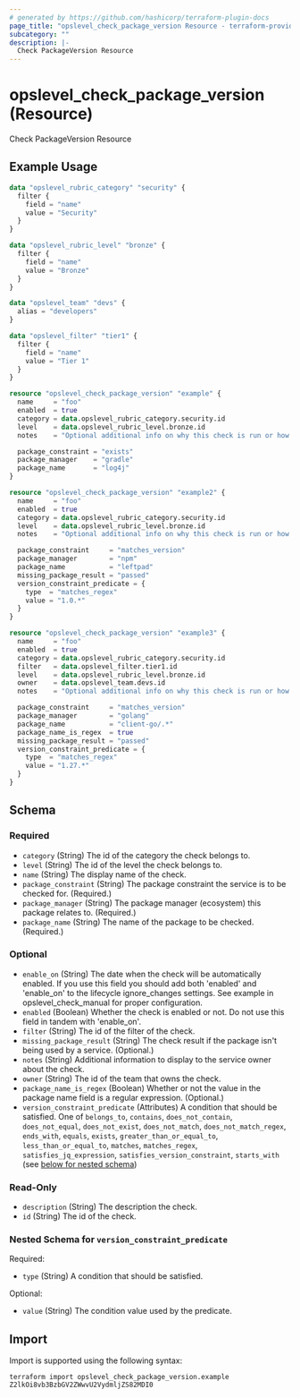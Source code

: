 ```yaml
---
# generated by https://github.com/hashicorp/terraform-plugin-docs
page_title: "opslevel_check_package_version Resource - terraform-provider-opslevel"
subcategory: ""
description: |-
  Check PackageVersion Resource
---
```


# opslevel_check_package_version (Resource)

Check PackageVersion Resource

## Example Usage

```terraform
data "opslevel_rubric_category" "security" {
  filter {
    field = "name"
    value = "Security"
  }
}

data "opslevel_rubric_level" "bronze" {
  filter {
    field = "name"
    value = "Bronze"
  }
}

data "opslevel_team" "devs" {
  alias = "developers"
}

data "opslevel_filter" "tier1" {
  filter {
    field = "name"
    value = "Tier 1"
  }
}

resource "opslevel_check_package_version" "example" {
  name     = "foo"
  enabled  = true
  category = data.opslevel_rubric_category.security.id
  level    = data.opslevel_rubric_level.bronze.id
  notes    = "Optional additional info on why this check is run or how to fix it"

  package_constraint = "exists"
  package_manager    = "gradle"
  package_name       = "log4j"
}

resource "opslevel_check_package_version" "example2" {
  name     = "foo"
  enabled  = true
  category = data.opslevel_rubric_category.security.id
  level    = data.opslevel_rubric_level.bronze.id
  notes    = "Optional additional info on why this check is run or how to fix it"

  package_constraint     = "matches_version"
  package_manager        = "npm"
  package_name           = "leftpad"
  missing_package_result = "passed"
  version_constraint_predicate = {
    type  = "matches_regex"
    value = "1.0.*"
  }
}

resource "opslevel_check_package_version" "example3" {
  name     = "foo"
  enabled  = true
  category = data.opslevel_rubric_category.security.id
  filter   = data.opslevel_filter.tier1.id
  level    = data.opslevel_rubric_level.bronze.id
  owner    = data.opslevel_team.devs.id
  notes    = "Optional additional info on why this check is run or how to fix it"

  package_constraint     = "matches_version"
  package_manager        = "golang"
  package_name           = "client-go/.*"
  package_name_is_regex  = true
  missing_package_result = "passed"
  version_constraint_predicate = {
    type  = "matches_regex"
    value = "1.27.*"
  }
}
```

<!-- schema generated by tfplugindocs -->
## Schema

### Required

- `category` (String) The id of the category the check belongs to.
- `level` (String) The id of the level the check belongs to.
- `name` (String) The display name of the check.
- `package_constraint` (String) The package constraint the service is to be checked for. (Required.)
- `package_manager` (String) The package manager (ecosystem) this package relates to. (Required.)
- `package_name` (String) The name of the package to be checked. (Required.)

### Optional

- `enable_on` (String) The date when the check will be automatically enabled.
 If you use this field you should add both 'enabled' and 'enable_on' to the lifecycle ignore_changes settings.
 See example in opslevel_check_manual for proper configuration.
- `enabled` (Boolean) Whether the check is enabled or not.  Do not use this field in tandem with 'enable_on'.
- `filter` (String) The id of the filter of the check.
- `missing_package_result` (String) The check result if the package isn't being used by a service. (Optional.)
- `notes` (String) Additional information to display to the service owner about the check.
- `owner` (String) The id of the team that owns the check.
- `package_name_is_regex` (Boolean) Whether or not the value in the package name field is a regular expression. (Optional.)
- `version_constraint_predicate` (Attributes) A condition that should be satisfied. One of `belongs_to`, `contains`, `does_not_contain`, `does_not_equal`, `does_not_exist`, `does_not_match`, `does_not_match_regex`, `ends_with`, `equals`, `exists`, `greater_than_or_equal_to`, `less_than_or_equal_to`, `matches`, `matches_regex`, `satisfies_jq_expression`, `satisfies_version_constraint`, `starts_with` (see [below for nested schema](#nestedatt--version_constraint_predicate))

### Read-Only

- `description` (String) The description the check.
- `id` (String) The id of the check.

<a id="nestedatt--version_constraint_predicate"></a>
### Nested Schema for `version_constraint_predicate`

Required:

- `type` (String) A condition that should be satisfied.

Optional:

- `value` (String) The condition value used by the predicate.

## Import

Import is supported using the following syntax:

```shell
terraform import opslevel_check_package_version.example Z2lkOi8vb3BzbGV2ZWwvU2VydmljZS82MDI0
```
